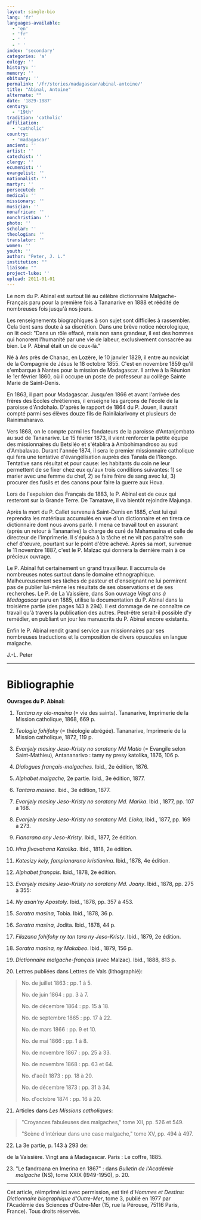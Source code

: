 ```yaml
---
layout: single-bio
lang: 'fr'
languages-available:
  - 'en'
  - 'fr'
  - ' '
  - ' '
index: 'secondary'
categories: 'a'
eulogy: ''
history: ''
memory: ''
obituary: ''
permalink: '/fr/stories/madagascar/abinal-antoine/'
title: "Abinal, Antoine"
alternate: ""
date: '1829-1887'
century:
  - '19th'
tradition: 'catholic'
affiliation:
  - 'catholic'
country:
  - 'madagascar'
ancient: ''
artist: ''
catechist: ''
clergy: ''
ecumenist: ''
evangelist: ''
nationalist: ''
martyr: ''
persecuted: ''
medical: ''
missionary: ''
musician: ''
nonafrican: ''
nonchristian: ''
photo: ''
scholar: ''
theologian: ''
translator: ''
women: ''
youth: ''
author: "Peter, J. L."
institution: ""
liaison: ""
project-luke: ''
upload: 2011-01-01
---
```




Le nom du P. Abinal est surtout lié au célèbre dictionnaire Malgache-Français paru pour la première fois à Tananarive en 1888 et réédité de nombreuses fois jusqu'à nos jours.

Les renseignements biographiques à son sujet sont difficiles à rassembler. Cela tient sans doute à sa discrétion. Dans une brève notice nécrologique, on lit ceci: "Dans un rôle effacé, mais non sans grandeur, il est des hommes qui honorent l'humanité par une vie de labeur, exclusivement consacrée au bien. Le P. Abinal était un de ceux-là."

Né à Ars près de Chanac, en Lozère, le 10 janvier 1829, il entre au noviciat de la Compagnie de Jésus le 18 octobre 1855. C'est en novembre 1859 qu'il s'embarque à Nantes pour la mission de Madagascar. Il arrive à la Réunion le 1er février 1860, où il occupe un poste de professeur au collège Sainte Marie de Saint-Denis.

En 1863, il part pour Madagascar. Jusqu'en 1866 et avant l'arrivée des frères des Ecoles chrétiennes, il enseigne les garçons de l'école de la paroisse d'Andohalo. D'après le rapport de 1864 du P. Jouen, il aurait compté parmi ses élèves douze fils de Rainilaiarivony et plusieurs de Rainimaharavo.

Vers 1868, on le compte parmi les fondateurs de la paroisse d'Antanjombato au sud de Tananarive. Le 15 février 1873, il vient renforcer la petite équipe des missionnaires du Betsiléo et s'établira à Ambohimandroso au sud d'Ambalavao. Durant l'année 1874, il sera le premier missionnaire catholique qui fera une tentative d'évangélisation auprès des Tanala de l'Ikongo. Tentative sans résultat et pour cause: les habitants du coin ne leur permettent de se fixer chez eux qu'aux trois conditions suivantes: 1) se marier avec une femme du chef, 2) se faire frère de sang avec lui, 3) procurer des fusils et des canons pour faire la guerre aux Hova.

Lors de l'expulsion des Français de 1883, le P. Abinal est de ceux qui resteront sur la Grande Terre. De Tamatave, il va bientôt rejoindre Majunga.

Après la mort du P. Callet survenu à Saint-Denis en 1885, c'est lui qui reprendra les matériaux accumulés en vue d'un dictionnaire et en tirera ce dictionnaire dont nous avons parlé. Il mena ce travail tout en assurant (après un retour à Tananarive) la charge de curé de Mahamasina et celle de directeur de l'imprimerie. Il s'épuisa à la tâche et ne vit pas paraître son chef d'œuvre, pourtant sur le point d'être achevé. Après sa mort, survenue le 11 novembre 1887, c'est le P. Malzac qui donnera la dernière main à ce précieux ouvrage.

Le P. Abinal fut certainement un grand travailleur. Il accumula de nombreuses notes surtout dans le domaine ethnographique. Malheureusement ses tâches de pasteur et d'enseignant ne lui permirent pas de publier lui-même les résultats de ses observations et de ses recherches. Le P. de La Vaissière, dans Son ouvrage *Vingt ans à Madagascar* paru en 1885, utilise la documentation du P. Abinal dans la troisième partie (des pages 143 à 294). Il est dommage de ne connaître ce travail qu'à travers la publication des autres. Peut-être serait-il possible d'y remédier, en publiant un jour les manuscrits du P. Abinal encore existants.

Enfin le P. Abinal rendit grand service aux missionnaires par ses nombreuses traductions et la composition de divers opuscules en langue malgache.

J.-L. Peter

---

# Bibliographie

**Ouvrages du P. Abinal:**

1.  *Tantara ny olo-masina* (= vie des saints). Tananarive, Imprimerie de la Mission catholique, 1868, 669 p.

2. *Teologia fohifohy* (= théologie abrégée). Tananarive, Imprimerie de la Mission catholique, 1872, 119 p.

3. *Evanjely masiny Jeso-Kristy no soratany Md Matio* (= Evangile selon Saint-Mathieu), Antananarivo : tamy ny presy katolika, 1876, 106 p.

4. *Dialogues français-malgaches*. Ibid., 2e édition, 1876.

5. *Alphabet malgache*, 2e partie. Ibid., 3e édition, 1877.

6. *Tantara masina*. Ibid., 3e édition, 1877.

7. *Evanjely masiny Jeso-Kristy no soratany Md. Marika*. Ibid., 1877, pp. 107 à 168.

8. *Evanjely masiny Jeso-Kristy no soratany Md. Lioka*, Ibid., 1877, pp. 169 à 273.

9. *Fianarana any Jeso-Kristy*. Ibid., 1877, 2e édition.

10. *Hira fivavahana Katolika*. Ibid., 1818, 2e édition.

11. *Katesizy kely, fampianarana kristianina*. Ibid., 1878, 4e édition.

12. *Alphabet français*. Ibid., 1878, 2e édition.

13. *Evanjely masiny Jeso-Kristy no soratany Md. Joany*. Ibid., 1878, pp. 275 à 355:

14. *Ny asan'ny Apostoly*. Ibid., 1878, pp. 357 à 453.

15. *Soratra masina*, Tobia. Ibid., 1878, 36 p.

16. *Soratra masina*, Jodita. Ibid., 1878, 44 p.

17. *Filazana fohifohy ny tan tara ny Jeso-Kristy*. Ibid., 1879, 2e édition.

18. *Soratra masina, ny Makabeo*. Ibid., 1879, 156 p.

19. *Dictionnaire malgache-français* (avec Malzac). Ibid., 1888, 813 p.

20. Lettres publiées dans Lettres de Vals (lithographié):
> No. de juillet 1863 : pp. 1 à 5.
> 
> No. de juin 1864 : pp. 3 à 7.
> 
> No. de décembre 1864 : pp. 15 à 18.
> 
> No. de septembre 1865 : pp. 17 à 22.
> 
> No. de mars 1866 : pp. 9 et 10.
> 
> No. de mai 1866 : pp. 1 à 8.
> 
> No. de novembre 1867 : pp. 25 à 33.
> 
> No. de novembre 1868 : pp. 63 et 64.
> 
> No. d'août 1873 : pp. 18 à 20.
> 
> No. de décembre 1873 : pp. 31 à 34.
> 
> No. d'octobre 1874 : pp. 16 à 20.

21.  Articles dans *Les Missions catholiques*:
> "Croyances fabuleuses des malgaches," tome XII, pp. 526 et 549.
> 
> "Scène d'intérieur dans une case malgache," tome XV, pp. 494 à 497.

22. La 3e partie, p. 143 à 293 de:

de la Vaissière. Vingt ans à Madagascar. Paris : Le coffre, 1885.

23.  "Le fandroana en Imerina en 1867" : dans *Bulletin de l'Académie malgache* (NS), tome XXIX (I949-1950), p. 20.

---

Cet article, réimprîmé ici avec permission, est tiré d'*Hommes et Destins: Dictionnaire biographique d'Outre-Mer*, tome 3, publié en 1977 par l'Académie des Sciences d'Outre-Mer (15, rue la Pérouse, 75116 Paris, France). Tous droits réservés.